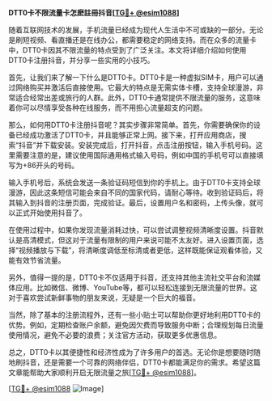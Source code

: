 **DTT0卡不限流量卡怎麽註冊抖音[[TG💪+ @esim1088](https://t.me/s/esim1088)]**

随着互联网技术的发展，手机流量已经成为现代人生活中不可或缺的一部分。无论是刷短视频、看直播还是在线办公，都需要稳定的网络支持。而在众多的流量卡中，DTT0卡因其不限流量的特点受到了广泛关注。本文将详细介绍如何使用DTT0卡注册抖音，并分享一些实用的小技巧。

首先，让我们来了解一下什么是DTT0卡。DTT0卡是一种虚拟SIM卡，用户可以通过网络购买并激活后直接使用。它最大的特点是无需实体卡槽，支持全球漫游，非常适合经常出差或旅行的人群。此外，DTT0卡通常提供不限流量的服务，这意味着你可以尽情享受各种在线服务，而不用担心流量超支的问题。

那么，如何用DTT0卡注册抖音呢？其实步骤非常简单。首先，你需要确保你的设备已经成功激活了DTT0卡，并且能够正常上网。接下来，打开应用商店，搜索“抖音”并下载安装。安装完成后，打开抖音，点击注册按钮，输入手机号码。这里需要注意的是，建议使用国际通用格式输入号码，例如中国的手机号可以直接填写为+86开头的号码。

输入手机号后，系统会发送一条验证码短信到你的手机上。由于DTT0卡支持全球漫游，因此这条短信可能会来自不同的国家代码，请耐心等待。收到验证码后，将其输入到抖音的注册页面，完成验证。最后，设置用户名和密码，上传头像，就可以正式开始使用抖音了。

在使用过程中，如果你发现流量消耗过快，可以尝试调整视频清晰度设置。抖音默认是高清模式，但这对于流量有限制的用户来说可能不太友好。进入设置页面，选择“视频播放与下载”，将清晰度调低至标清或者更低，这样既能保证观看体验，又能有效节省流量。

另外，值得一提的是，DTT0卡不仅适用于抖音，还支持其他主流社交平台和流媒体应用。比如微信、微博、YouTube等，都可以轻松连接到无限流量的世界。这对于喜欢尝试新鲜事物的朋友来说，无疑是一个巨大的福音。

当然，除了基本的注册流程外，还有一些小贴士可以帮助你更好地利用DTT0卡的优势。例如，定期检查账户余额，避免因欠费而导致服务中断；合理规划每日流量使用情况，避免不必要的浪费；关注官方活动，获取更多优惠信息。

总之，DTT0卡以其便捷性和经济性成为了许多用户的首选。无论你是想要随时随地刷抖音，还是需要一个可靠的网络伴侣，DTT0卡都能满足你的需求。希望这篇文章能帮助大家顺利开启无限流量之旅[[TG💪+ @esim1088](https://t.me/s/esim1088)]。

[[TG💪+ @esim1088](https://t.me/s/esim1088) ![Image](https://i.postimg.cc/4NQfJmqS/Snipaste-2025-05-13-00-14-12.png)]